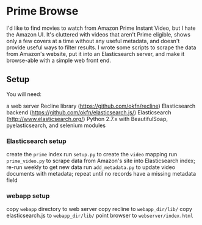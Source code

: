 # Prime Browse

I'd like to find movies to watch from Amazon Prime Instant Video, but I hate
the Amazon UI.  It's cluttered with videos that aren't Prime eligible, shows
only a few covers at a time without any useful metadata, and doesn't provide
useful ways to filter results.  I wrote some scripts to scrape the data from
Amazon's website, put it into an Elasticsearch server, and make it browse-able
with a simple web front end.

## Setup

You will need:

   a web server
   Recline library (https://github.com/okfn/recline)
   Elasticsearch backend (https://github.com/okfn/elasticsearch.js/)
   Elasticsearch (http://www.elasticsearch.org/)
   Python 2.7.x with BeautifulSoap, pyelasticsearch, and selenium modules

### Elasticsearch setup

   create the `prime` index
   run `setup.py` to create the `video` mapping 
   run `prime_video.py` to scrape data from Amazon's site into Elasticsearch index; re-run weekly to get new data
   run `add_metadata.py` to update video documents with metadata; repeat until no records have a missing metadata field
   

### webapp setup

   copy `webapp` directory to web server
   copy recline to `webapp_dir/lib/`
   copy elasticsearch.js to `webapp_dir/lib/`
   point browser to `webserver/index.html`



